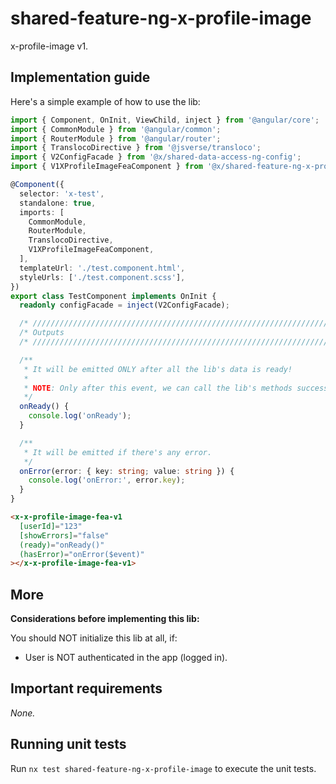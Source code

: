# shared-feature-ng-x-profile-image

x-profile-image v1.

## Implementation guide

Here's a simple example of how to use the lib:

```ts
import { Component, OnInit, ViewChild, inject } from '@angular/core';
import { CommonModule } from '@angular/common';
import { RouterModule } from '@angular/router';
import { TranslocoDirective } from '@jsverse/transloco';
import { V2ConfigFacade } from '@x/shared-data-access-ng-config';
import { V1XProfileImageFeaComponent } from '@x/shared-feature-ng-x-profile-image';

@Component({
  selector: 'x-test',
  standalone: true,
  imports: [
    CommonModule,
    RouterModule,
    TranslocoDirective,
    V1XProfileImageFeaComponent,
  ],
  templateUrl: './test.component.html',
  styleUrls: ['./test.component.scss'],
})
export class TestComponent implements OnInit {
  readonly configFacade = inject(V2ConfigFacade);

  /* //////////////////////////////////////////////////////////////////////// */
  /* Outputs                                                                  */
  /* //////////////////////////////////////////////////////////////////////// */

  /**
   * It will be emitted ONLY after all the lib's data is ready!
   *
   * NOTE: Only after this event, we can call the lib's methods successfully :)
   */
  onReady() {
    console.log('onReady');
  }

  /**
   * It will be emitted if there's any error.
   */
  onError(error: { key: string; value: string }) {
    console.log('onError:', error.key);
  }
}
```

```html
<x-x-profile-image-fea-v1
  [userId]="123"
  [showErrors]="false"
  (ready)="onReady()"
  (hasError)="onError($event)"
></x-x-profile-image-fea-v1>
```

## More

**Considerations before implementing this lib:**

You should NOT initialize this lib at all, if:

- User is NOT authenticated in the app (logged in).

## Important requirements

_None._

## Running unit tests

Run `nx test shared-feature-ng-x-profile-image` to execute the unit tests.
